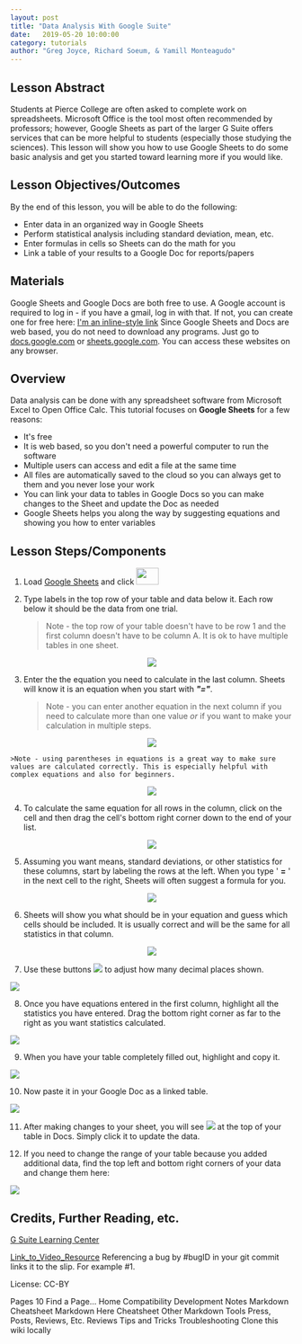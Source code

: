 ```yaml
---
layout: post
title: "Data Analysis With Google Suite" 
date:   2019-05-20 10:00:00
category: tutorials
author: "Greg Joyce, Richard Soeum, & Yamill Monteagudo" 
---
```


## Lesson Abstract

Students at Pierce College are often asked to complete work on spreadsheets. Microsoft Office is the tool most often recommended by professors; however, Google Sheets as part of the larger G Suite offers services that can be more helpful to students (especially those studying the sciences). This lesson will show you how to use Google Sheets to do some basic analysis and get you started toward learning more if you would like.

## Lesson Objectives/Outcomes

By the end of this lesson, you will be able to do the following:

* Enter data in an organized way in Google Sheets
* Perform statistical analysis including standard deviation, mean, etc.
* Enter formulas in cells so Sheets can do the math for you
* Link a table of your results to a Google Doc for reports/papers


## Materials

Google Sheets and Google Docs are both free to use. A Google account is required to log in - if you have a gmail, log in with that. If not, you can create one for free here: [I'm an inline-style link](https://support.google.com/accounts/answer/27441?hl=en)
Since Google Sheets and Docs are web based, you do not need to download any programs. Just go to [docs.google.com](https://www.google.com/docs/about/) or [sheets.google.com](https://www.google.com/sheets/about/). You can access these websites on any browser.

## Overview

Data analysis can be done with any spreadsheet software from Microsoft Excel to Open Office Calc. This tutorial focuses on **Google Sheets** for a few reasons:

* It's free
* It is web based, so you don't need a powerful computer to run the software
* Multiple users can access and edit a file at the same time
* All files are automatically saved to the cloud so you can always get to them and you never lose your work
* You can link your data to tables in Google Docs so you can make changes to the Sheet and update the Doc as needed
* Google Sheets helps you along the way by suggesting equations and showing you how to enter variables

## Lesson Steps/Components


1. Load [Google Sheets](https://www.google.com/sheets/about/) and click <img src="{{ site.baseurl }}/assets/images/Data_Analysis/New_file_logo.png" width="40" height="30">

2. Type labels in the top row of your table and data below it. Each row below it should be the data from one trial.

      >Note - the top row of your table doesn't have to be row 1 and the first column doesn't have to be column A. It is ok to have multiple tables in one sheet.
<p align="center">
  <img src="{{ site.baseurl }}/assets/images/Data_Analysis/Table_Layout.png" >
</p>

3. Enter the the equation you need to calculate in the last column. Sheets will know it is an equation when you start with ***"="***.

    >Note - you can enter another equation in the next column if you need to calculate more than one value _or_ if you want to make your calculation in multiple steps. 
<p align="center">
  <img src="{{ site.baseurl }}/assets/images/Data_Analysis/Entering_Equation.gif" >
</p>

    >Note - using parentheses in equations is a great way to make sure values are calculated correctly. This is especially helpful with complex equations and also for beginners. 
<p align="center">
  <img src="{{ site.baseurl }}/assets/images/Data_Analysis/Equation_with_Parentheses.png" >
</p> 

4. To calculate the same equation for all rows in the column, click on the cell and then drag the cell's bottom right corner down to the end of your list.
<p align="center">
  <img src="{{ site.baseurl }}/assets/images/Data_Analysis/Drag_Down.gif" >
</p>

5. Assuming you want means, standard deviations, or other statistics for these columns, start by labeling the rows at the left. When you type ' **=** ' in the next cell to the right, Sheets will often suggest a formula for you.
<p align="center">
  <img src="{{ site.baseurl }}/assets/images/Data_Analysis/Suggested_Equations.png" >
</p>

6. Sheets will show you what should be in your equation and guess which cells should be included. It is usually correct and will be the same for all statistics in that column.
<p align="center">
  <img src="{{ site.baseurl }}/assets/images/Data_Analysis/Standard_Deviation.gif" >
</p>

7. Use these buttons <img src="{{ site.baseurl }}/assets/images/Data_Analysis/Decimal_Buttons.png" > to adjust how many decimal places shown. <p align="center">
  <img src="{{ site.baseurl }}/assets/images/Data_Analysis/Decimals.gif" >
</p>

8. Once you have equations entered in the first column, highlight all the statistics you have entered. Drag the bottom right corner as far to the right as you want statistics calculated. <p align="center">
  <img src="{{ site.baseurl }}/assets/images/Data_Analysis/Drag_Right.gif" >
</p>

9. When you have your table completely filled out, highlight and copy it. <p align="center">
  <img src="{{ site.baseurl }}/assets/images/Data_Analysis/Copy.gif" >
</p>

10. Now paste it in your Google Doc as a linked table. <p align="center">
  <img src="{{ site.baseurl }}/assets/images/Data_Analysis/Pasting.gif" >
</p>

11. After making changes to your sheet, you will see <img src="{{ site.baseurl }}/assets/images/Data_Analysis/Update_Button.png" > at the top of your table in Docs. Simply click it to update the data.

12. If you need to change the range of your table because you added additional data, find the top left and bottom right corners of your data and change them here: <p align="center">
  <img src="{{ site.baseurl }}/assets/images/Data_Analysis/Change_Range.gif" >
</p>

## Credits, Further Reading, etc.

[G Suite Learning Center](https://support.google.com/a/users/answer/9310369)

[Link_to_Video_Resource](https://youtu.be/zs3ku4uVoho)
Referencing a bug by #bugID in your git commit links it to the slip. For example #1.

License: CC-BY

 Pages 10
Find a Page…
Home
Compatibility
Development Notes
Markdown Cheatsheet
Markdown Here Cheatsheet
Other Markdown Tools
Press, Posts, Reviews, Etc.
Reviews
Tips and Tricks
Troubleshooting
Clone this wiki locally
